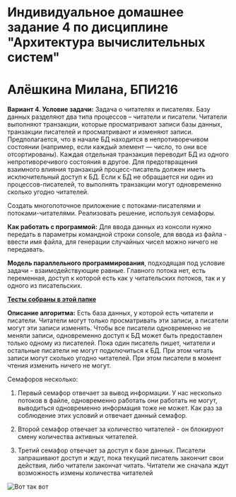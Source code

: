 # __Индивидуальное домашнее задание 4 по дисциплине "Архитектура вычислительных систем"__

# __Алёшкина Милана, БПИ216__

__Вариант 4. Условие задачи:__ Задача о читателях и писателях. Базу данных разделяют два типа процессов – читатели и писатели. Читатели выполняют транзакции, которые
просматривают записи базы данных, транзакции писателей и просматривают
и изменяют записи. Предполагается, что в начале БД находится в непротиворечивом состоянии (например, если каждый элемент — число, то они все отсортированы). Каждая отдельная транзакция переводит БД из одного непротиворечивого состояния в другое. Для предотвращения взаимного влияния
транзакций процесс-писатель должен иметь исключительный доступ к БД.
Если к БД не обращается ни один из процессов-писателей, то выполнять транзакции могут одновременно сколько угодно читателей. 

Создать многопоточное приложение с потоками-писателями и потоками-читателями. Реализовать решение, используя семафоры.

__Как работать с программой:__
Для ввода данных из консоли нужно передать в параметры командной строки console, для ввода из файла - ввести имя файла, для генерации случайных чисел можно ничего не передавать.

__Модель параллельного программирования__, подходящая под условие задачи - взаимодействующие равные. Главного потока нет, есть переменная, доступ к которой есть как у читательских потоков, так и у одного из писательских. 

[__Тесты собраны в этой папке__](https://github.com/milashkinaa/CS-Architecture-IHW4/tree/main/tests)

__Описание алгоритма:__ 
Есть база данных, у которой есть читатели и писатели. Читатели могут только просматривать эти записи, а писатели могут эти записи изменять. Чтобы все писатели одновременно не меняли записи, одновременно доступ к БД может быть предоставлен только одному из писателей. Пока один писатель пишет, читатели и остальные писатели не могут подключиться к БД. При этом читать записи могут сколько угодно читателей. При этом писатели в момент чтения изменить ничего не могут.

Семафоров несколько:

1. Первый семафор отвечает за вывод информации. У нас несколько потоков в файле, одновременно работать они работать не могут, выводиться одновременно информация тоже не может. Как раз за соблюдение этих условий и отвечает данный семафор.

2. Второй семафор отвечает за количество читателей - он блокируют смену количества активных читателей. 

3. Третий семафор отвечает за доступ к базе данных. Писатели запрашивают доступ и ждут, пока текущий писатель закончит свои действия, либо читатели закончат читать. Читатели же сначала ждут возможность измены количества читателей

![Вот так вот]( https://sun9-14.userapi.com/impg/d7X2BONunlIASqUJ8l6vPHhb73_QN9KGqAXibA/zx0cejGPZZc.jpg?size=604x604&quality=96&sign=9c2ebb1f41118fab8ab709324c28a8e2&type=album "Вот так вот")
